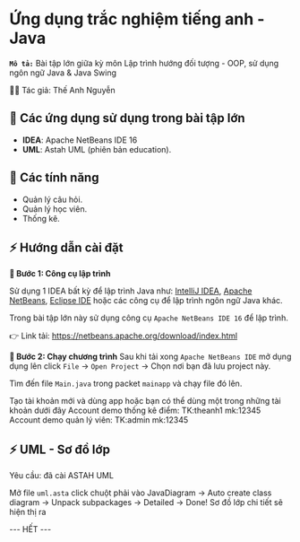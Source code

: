 # Ứng dụng trắc nghiệm tiếng anh - Java

<b>`Mô tả:`</b> Bài tập lớn giữa kỳ môn Lập trình hướng đối tượng - OOP, sử dụng ngôn ngữ Java & Java Swing

🕵️‍♀️ Tác giả: Thế Anh Nguyễn

## 📑 Các ứng dụng sử dụng trong bài tập lớn

- <b>IDEA</b>: Apache NetBeans IDE 16
- <b>UML</b>: Astah UML (phiên bản education).

## 📝 Các tính năng

- Quản lý câu hỏi.
- Quản lý học viên.
- Thống kê.

## ⚡ Hướng dẫn cài đặt

<b>📌 Bước 1: Công cụ lập trình</b>

Sử dụng 1 IDEA bất kỳ để lập trình Java như: [IntelliJ IDEA](https://www.jetbrains.com/idea/download/#section=windows), [Apache NetBeans](https://netbeans.apache.org/download/index.html), [Eclipse IDE](https://www.eclipse.org/downloads/packages/release/kepler/sr2/eclipse-ide-java-developers) hoặc các công cụ để lập trình ngôn ngữ Java khác.

Trong bài tập lớn này sử dụng công cụ `Apache NetBeans IDE 16` để lập trình.

👉 Link tải: https://netbeans.apache.org/download/index.html

<b>📌 Bước 2: Chạy chương trình</b>
Sau khi tải xong `Apache NetBeans IDE` mở dụng dụng lên click `File` -> `Open Project` -> Chọn nơi bạn đã lưu project này.

Tìm đến file `Main.java` trong packet `mainapp` và chạy file đó lên.

Tạo tài khoản mới và dùng app hoặc bạn có thể dùng một trong những tài khoản dưới đây
Account demo thống kê điểm: TK:theanh1 mk:12345
Account demo quản lý viên: TK:admin mk:12345

## ⚡ UML - Sơ đồ lớp

Yêu cầu: đã cài ASTAH UML

Mở file `uml.asta` click chuột phải vào JavaDiagram -> Auto create class diagram -> Unpack subpackages -> Detailed -> Done! Sơ đồ lớp chi tiết sẽ hiện thị ra

--- HẾT ---
